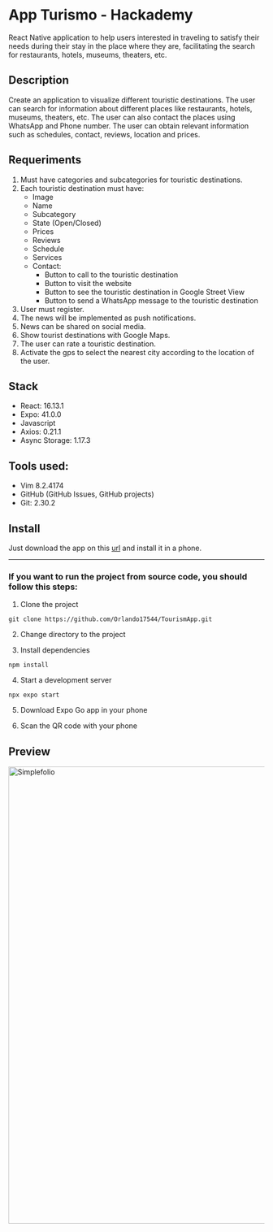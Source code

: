 # App Turismo - Hackademy

React Native application to help users interested in traveling to satisfy their needs during their stay in the place where they are, facilitating the search for restaurants, hotels, museums, theaters, etc.

## Description

Create an application to visualize different touristic destinations. The user can search for information about different places like restaurants, hotels, museums, theaters, etc. The user can also contact the places using WhatsApp and Phone number.
The user can obtain relevant information such as schedules, contact, reviews, location and prices.

## Requeriments

1. Must have categories and subcategories for touristic destinations.
2. Each touristic destination must have:
    - Image
    - Name
    - Subcategory
    - State (Open/Closed)
    - Prices
    - Reviews
    - Schedule
    - Services
    - Contact:
        - Button to call to the touristic destination
        - Button to visit the website
        - Button to see the touristic destination in Google Street View
        - Button to send a WhatsApp message to the touristic destination
3. User must register.
4. The news will be implemented as push notifications.
5. News can be shared on social media.
6. Show tourist destinations with Google Maps.
7. The user can rate a touristic destination.
8. Activate the gps to select the nearest city according to the location of the user.

## Stack

- React: 16.13.1
- Expo: 41.0.0
- Javascript
- Axios: 0.21.1
- Async Storage: 1.17.3

## Tools used:

- Vim 8.2.4174
- GitHub (GitHub Issues, GitHub projects) 
- Git: 2.30.2

## Install

Just download the app on this [url](https://github.com/Orlando17544/Portfolio/raw/main/tourismApp.apk) and install it in a phone.

---

### If you want to run the project from source code, you should follow this steps:

1. Clone the project
```
git clone https://github.com/Orlando17544/TourismApp.git
```

2. Change directory to the project

3. Install dependencies
```
npm install
```

4. Start a development server
```
npx expo start
```

5. Download Expo Go app in your phone

6. Scan the QR code with your phone

## Preview

<img src="https://github.com/Orlando17544/Portfolio/blob/main/src/assets/tourismApp.gif" alt="Simplefolio" width="900px" />
